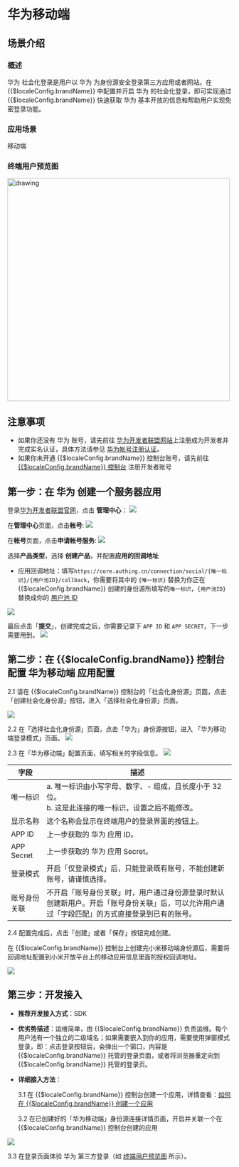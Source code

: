 # 华为移动端

<LastUpdated />

## 场景介绍

### 概述

华为 社会化登录是用户以 华为 为身份源安全登录第三方应用或者网站。在 {{$localeConfig.brandName}} 中配置并开启 华为 的社会化登录，即可实现通过 {{$localeConfig.brandName}} 快速获取 华为 基本开放的信息和帮助用户实现免密登录功能。

### 应用场景

移动端

### 终端用户预览图

<img src="./images/login-app-1.png" alt="drawing" width="500"/>

## 注意事项

- 如果你还没有 华为 账号，请先前往 [华为开发者联盟网站](https://developer.huawei.com/consumer/cn)上注册成为开发者并完成实名认证，具体方法请参见 [华为帐号注册认证](https://developer.huawei.com/consumer/cn/doc/start/registration-and-verification-0000001053628148)。
- 如果你未开通 {{$localeConfig.brandName}} 控制台账号，请先前往 [{{$localeConfig.brandName}} 控制台](https://authing.cn/) 注册开发者账号

## 第一步：在 华为 创建一个服务器应用

登录[华为开发者联盟官网](https://developer.huawei.com/consumer/cn/)，点击 **管理中心**：
![](./images/open-manage-center-1.jpeg)

在**管理中心**页面，点击**帐号**:
![](./images/open-account-1.jpeg)

在**帐号**页面，点击**申请帐号服务**:
![](./images/apply-account-1.jpeg)

选择**产品类型**，选择 **创建产品**，并配置**应用的回调地址**

- 应用回调地址：填写`https://core.authing.cn/connection/social/{唯一标识}/{用户池ID}/callback`，你需要将其中的 `{唯一标识}` 替换为你正在 {{$localeConfig.brandName}} 创建的身份源所填写的`唯一标识`，`{用户池ID}` 替换成你的 [用户池 ID](/guides/faqs/get-userpool-id-and-secret.md)

![](./images/create-client-1.png)

最后点击「**提交**」，创建完成之后，你需要记录下 `APP ID` 和 `APP SECRET`，下一步需要用到。
![](./images/get-client-info.png)

## 第二步：在 {{$localeConfig.brandName}} 控制台配置 华为移动端 应用配置

2.1 请在 {{$localeConfig.brandName}} 控制台的「社会化身份源」页面，点击「创建社会化身份源」按钮，进入「选择社会化身份源」页面。

![](~@imagesZhCn/guides/connections/create-social-idp.jpg)

2.2 在「选择社会化身份源」页面，点击「华为」身份源按钮，进入 「华为移动端登录模式」页面。
![](./images/add-app-1.png)

2.3 在「华为移动端」配置页面，填写相关的字段信息。
![](./images/add-app-2.png)

| 字段          | 描述|
| ------------- | ------------------ |
| 唯一标识      | a. 唯一标识由小写字母、数字、- 组成，且长度小于 32 位。<br />b. 这是此连接的唯一标识，设置之后不能修改。|
| 显示名称      | 这个名称会显示在终端用户的登录界面的按钮上。  |
| APP ID     | 上一步获取的 华为 应用 ID。 |
| APP Secret | 上一步获取的 华为 应用 Secret。 |
| 登录模式      | 开启「仅登录模式」后，只能登录既有账号，不能创建新账号，请谨慎选择。 |
| 账号身份关联  | 不开启「账号身份关联」时，用户通过身份源登录时默认创建新用户。开启「账号身份关联」后，可以允许用户通过「字段匹配」的方式直接登录到已有的账号。 |

2.4 配置完成后，点击「创建」或者「保存」按钮完成创建。

在 {{$localeConfig.brandName}} 控制台上创建完小米移动端身份源后，需要将回调地址配置到小米开放平台上的移动应用信息里面的授权回调地址。

![](./images/redirect_uri.png)


## 第三步：开发接入

- **推荐开发接入方式**：SDK
- **优劣势描述**：运维简单，由 {{$localeConfig.brandName}} 负责运维。每个用户池有一个独立的二级域名；如果需要嵌入到你的应用，需要使用弹窗模式登录，即：点击登录按钮后，会弹出一个窗口，内容是 {{$localeConfig.brandName}} 托管的登录页面，或者将浏览器重定向到 {{$localeConfig.brandName}} 托管的登录页。
- **详细接入方法**：

  3.1 在 {{$localeConfig.brandName}} 控制台创建一个应用，详情查看：[如何在 {{$localeConfig.brandName}} 创建一个应用](/guides/app-new/create-app/create-app.md)

  3.2 在已创建好的「华为移动端」身份源连接详情页面，开启并关联一个在 {{$localeConfig.brandName}} 控制台创建的应用

![](./images/connect-app.png)

3.3 在登录页面体验 华为 第三方登录（如 [终端用户预览图](#终端用户预览图) 所示）。
